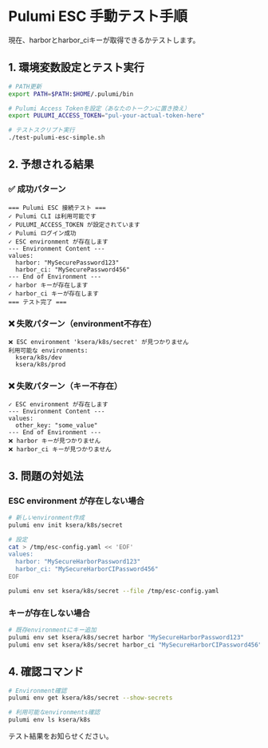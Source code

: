 # Pulumi ESC 手動テスト手順

現在、harborとharbor_ciキーが取得できるかテストします。

## 1. 環境変数設定とテスト実行

```bash
# PATH更新
export PATH=$PATH:$HOME/.pulumi/bin

# Pulumi Access Tokenを設定（あなたのトークンに置き換え）
export PULUMI_ACCESS_TOKEN="pul-your-actual-token-here"

# テストスクリプト実行
./test-pulumi-esc-simple.sh
```

## 2. 予想される結果

### ✅ 成功パターン
```
=== Pulumi ESC 接続テスト ===
✓ Pulumi CLI は利用可能です
✓ PULUMI_ACCESS_TOKEN が設定されています
✓ Pulumi ログイン成功
✓ ESC environment が存在します
--- Environment Content ---
values:
  harbor: "MySecurePassword123"
  harbor_ci: "MySecurePassword456"
--- End of Environment ---
✓ harbor キーが存在します
✓ harbor_ci キーが存在します
=== テスト完了 ===
```

### ❌ 失敗パターン（environment不存在）
```
❌ ESC environment 'ksera/k8s/secret' が見つかりません
利用可能な environments:
  ksera/k8s/dev
  ksera/k8s/prod
```

### ❌ 失敗パターン（キー不存在）
```
✓ ESC environment が存在します
--- Environment Content ---
values:
  other_key: "some_value"
--- End of Environment ---
❌ harbor キーが見つかりません
❌ harbor_ci キーが見つかりません
```

## 3. 問題の対処法

### ESC environment が存在しない場合
```bash
# 新しいenvironment作成
pulumi env init ksera/k8s/secret

# 設定
cat > /tmp/esc-config.yaml << 'EOF'
values:
  harbor: "MySecureHarborPassword123"
  harbor_ci: "MySecureHarborCIPassword456"
EOF

pulumi env set ksera/k8s/secret --file /tmp/esc-config.yaml
```

### キーが存在しない場合
```bash
# 既存environmentにキー追加
pulumi env set ksera/k8s/secret harbor "MySecureHarborPassword123"
pulumi env set ksera/k8s/secret harbor_ci "MySecureHarborCIPassword456"
```

## 4. 確認コマンド
```bash
# Environment確認
pulumi env get ksera/k8s/secret --show-secrets

# 利用可能なenvironments確認
pulumi env ls ksera/k8s
```

テスト結果をお知らせください。